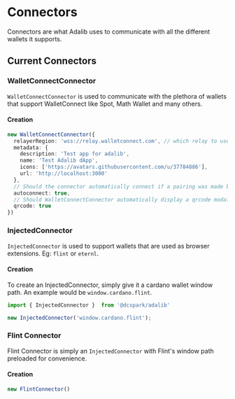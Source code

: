 # Connectors

Connectors are what Adalib uses to communicate with all the different wallets it
supports.

## Current Connectors

### WalletConnectConnector 
`WalletConnectConnector` is used to communicate with the plethora of wallets
that support WalletConnect like Spot, Math Wallet and many others.

#### Creation
```ts
new WalletConnectConnector({
  relayerRegion: 'wss://relay.walletconnect.com', // which relay to use
  metadata: {
    description: 'Test app for adalib',
    name: 'Test Adalib dApp',
    icons: ['https://avatars.githubusercontent.com/u/37784886'],
    url: 'http://localhost:3000'
  },
  // Should the connector automatically connect if a pairing was made before
  autoconnect: true, 
  // Should WalletConnectConnector automatically display a qrcode modal for the user
  qrcode: true
})

```

### InjectedConnector 
`InjectedConnector` is used to support wallets that are used as browser
extensions. Eg: `flint` or `eternl`.

#### Creation
To create an InjectedConnector, simply give it a cardano wallet window path. An example would be `window.cardano.flint`. 

```ts
import { InjectedConnector }  from '@dcspark/adalib'

new InjectedConnector('window.cardano.flint');
```

### Flint Connector
Flint Connector is simply an `InjectedConnector` with Flint's window
path preloaded for convenience.

#### Creation

```ts
new FlintConnector()
```

